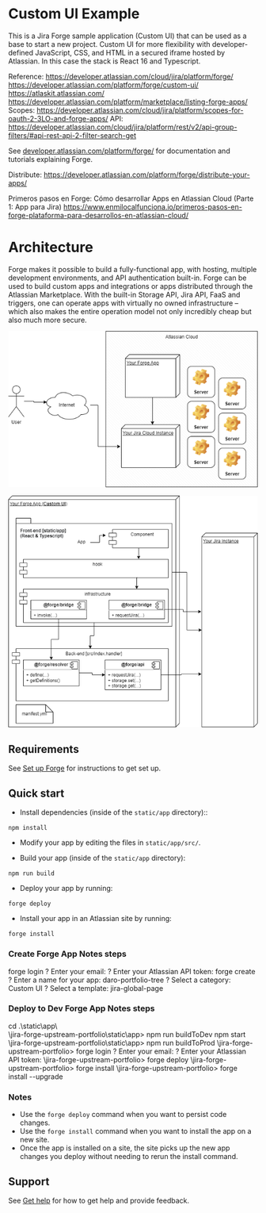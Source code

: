 
# Custom UI Example

This is a Jira Forge sample application (Custom UI) that can be used as a base to start a new project.
Custom UI for more flexibility with developer-defined JavaScript, CSS, and HTML in a secured iframe hosted by Atlassian. In this case the stack is React 16 and Typescript.

Reference: 
https://developer.atlassian.com/cloud/jira/platform/forge/
https://developer.atlassian.com/platform/forge/custom-ui/
https://atlaskit.atlassian.com/
https://developer.atlassian.com/platform/marketplace/listing-forge-apps/
Scopes: https://developer.atlassian.com/cloud/jira/platform/scopes-for-oauth-2-3LO-and-forge-apps/
API: https://developer.atlassian.com/cloud/jira/platform/rest/v2/api-group-filters/#api-rest-api-2-filter-search-get

See [developer.atlassian.com/platform/forge/](https://developer.atlassian.com/platform/forge) for documentation and tutorials explaining Forge.

Distribute: https://developer.atlassian.com/platform/forge/distribute-your-apps/

Primeros pasos en Forge: Cómo desarrollar Apps en Atlassian Cloud (Parte 1: App para Jira) https://www.enmilocalfunciona.io/primeros-pasos-en-forge-plataforma-para-desarrollos-en-atlassian-cloud/

# Architecture

Forge makes it possible to build a fully-functional app, with hosting, multiple development environments, and API authentication built-in. Forge can be used to build custom apps and integrations or apps distributed through the Atlassian Marketplace. With the built-in Storage API, Jira API, FaaS and triggers, one can operate apps with virtually no owned infrastructure – which also makes the entire operation model not only incredibly cheap but also much more secure.

![Forge-App-General-Architectura.png](doc/img/Forge-App-General-Architectura.png)


![Forge-App-CustomUI-Architecture.png](doc/img/Forge-App-CustomUI-Architecture.png)


## Requirements

See [Set up Forge](https://developer.atlassian.com/platform/forge/set-up-forge/) for instructions to get set up.

## Quick start
- Install dependencies (inside of the `static/app` directory)::
```
npm install
```

- Modify your app by editing the files in `static/app/src/`.

- Build your app (inside of the `static/app` directory):
```
npm run build
```

- Deploy your app by running:
```
forge deploy
```

- Install your app in an Atlassian site by running:
```
forge install
```
### Create Forge App Notes steps
forge login
? Enter your email:
? Enter your Atlassian API token:
forge create
? Enter a name for your app: daro-portfolio-tree
? Select a category: Custom UI
? Select a template: jira-global-page

### Deploy to Dev Forge App Notes steps
cd .\static\app\  
\jira-forge-upstream-portfolio\static\app> npm run buildToDev
npm start
\jira-forge-upstream-portfolio\static\app> npm run buildToProd
\jira-forge-upstream-portfolio> forge login
? Enter your email:
? Enter your Atlassian API token:
\jira-forge-upstream-portfolio> forge deploy
\jira-forge-upstream-portfolio> forge install
\jira-forge-upstream-portfolio> forge install --upgrade 

### Notes
- Use the `forge deploy` command when you want to persist code changes.
- Use the `forge install` command when you want to install the app on a new site.
- Once the app is installed on a site, the site picks up the new app changes you deploy without needing to rerun the install command.

## Support

See [Get help](https://developer.atlassian.com/platform/forge/get-help/) for how to get help and provide feedback.